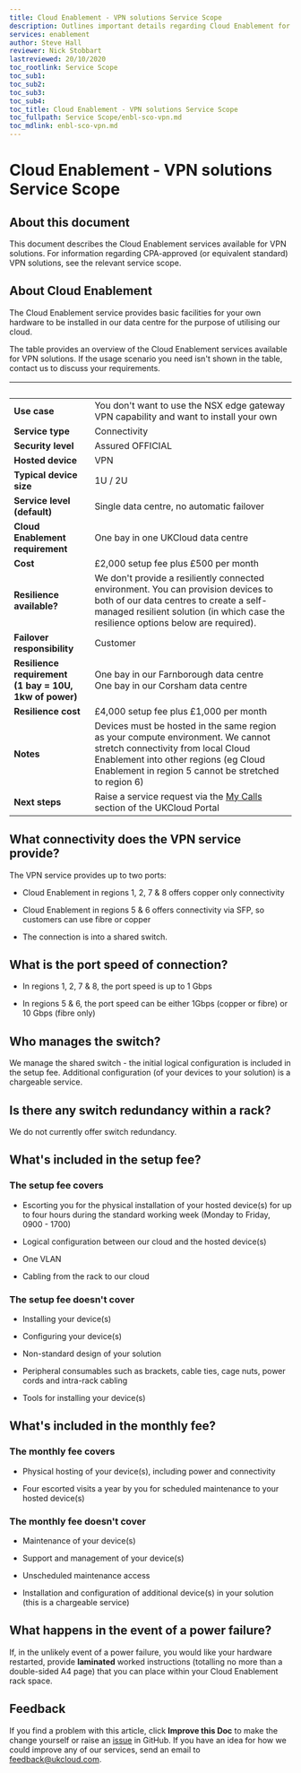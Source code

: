 ```yaml
---
title: Cloud Enablement - VPN solutions Service Scope
description: Outlines important details regarding Cloud Enablement for VPN solutions
services: enablement
author: Steve Hall
reviewer: Nick Stobbart
lastreviewed: 20/10/2020
toc_rootlink: Service Scope
toc_sub1: 
toc_sub2:
toc_sub3:
toc_sub4:
toc_title: Cloud Enablement - VPN solutions Service Scope
toc_fullpath: Service Scope/enbl-sco-vpn.md
toc_mdlink: enbl-sco-vpn.md
---
```


# Cloud Enablement - VPN solutions Service Scope

## About this document

This document describes the Cloud Enablement services available for VPN solutions. For information regarding CPA-approved (or equivalent standard) VPN solutions, see the relevant service scope.

## About Cloud Enablement

The Cloud Enablement service provides basic facilities for your own hardware to be installed in our data centre for the purpose of utilising our cloud.

The table provides an overview of the Cloud Enablement services available for VPN solutions. If the usage scenario you need isn't shown in the table, contact us to discuss your requirements.

&nbsp; | &nbsp;
-------|-------
**Use case** | You don't want to use the NSX edge gateway VPN capability and want to  install your own
**Service type** | Connectivity
**Security level** | Assured OFFICIAL
**Hosted device** | VPN
**Typical device size** | 1U / 2U
**Service level (default)** | Single data centre, no automatic failover
**Cloud Enablement requirement** | One bay in one UKCloud data centre
**Cost** | £2,000 setup fee plus £500 per month
**Resilience available?** | We don't provide a resiliently connected environment. You can provision devices to both of our data centres to create a  self-managed resilient solution (in which case the resilience options below are required).
**Failover responsibility** | Customer
**Resilience requirement<br>(1 bay = 10U, 1kw of power)** | One bay in our Farnborough data centre<br>One bay in our Corsham data centre
**Resilience cost** | £4,000 setup fee plus £1,000 per month
**Notes** | Devices must be hosted in the same region as your compute environment. We cannot stretch connectivity from local Cloud Enablement into other regions (eg Cloud Enablement in region 5 cannot be stretched to region 6)
**Next steps** | Raise a service request via the [My Calls](https://portal.skyscapecloud.com/support/ivanti) section of the UKCloud Portal

## What connectivity does the VPN service provide?

The VPN service provides up to two ports:

- Cloud Enablement in regions 1, 2, 7 & 8 offers copper only connectivity

- Cloud Enablement in regions 5 & 6 offers connectivity via SFP, so customers can use fibre or copper

- The connection is into a shared switch.

## What is the port speed of connection?

- In regions 1, 2, 7 & 8, the port speed is up to 1 Gbps

- In regions 5 & 6, the port speed can be either 1Gbps (copper or fibre) or 10 Gbps (fibre only)

## Who manages the switch?

We manage the shared switch - the initial logical configuration is included in the setup fee. Additional configuration (of your devices to your solution) is a chargeable service.

## Is there any switch redundancy within a rack?

We do not currently offer switch redundancy.

## What's included in the setup fee?

### The setup fee covers

- Escorting you for the physical installation of your hosted device(s) for up to four hours during the standard working week (Monday to Friday, 0900 - 1700)

- Logical configuration between our cloud and the hosted device(s)

- One VLAN

- Cabling from the rack to our cloud

### The setup fee doesn't cover

- Installing your device(s)

- Configuring your device(s)

- Non-standard design of your solution

- Peripheral consumables such as brackets, cable ties, cage nuts, power cords and intra-rack cabling

- Tools for installing your device(s)

## What's included in the monthly fee?

### The monthly fee covers

- Physical hosting of your device(s), including power and connectivity

- Four escorted visits a year by you for scheduled maintenance to your hosted device(s)

### The monthly fee doesn't cover

- Maintenance of your device(s)

- Support and management of your device(s)

- Unscheduled maintenance access

- Installation and configuration of additional device(s) in your solution (this is a chargeable service)

## What happens in the event of a power failure?

If, in the unlikely event of a power failure, you would like your hardware restarted, provide **laminated** worked instructions (totalling no more than a double-sided A4 page) that you can place within your Cloud Enablement rack space.

## Feedback

If you find a problem with this article, click **Improve this Doc** to make the change yourself or raise an [issue](https://github.com/UKCloud/documentation/issues) in GitHub. If you have an idea for how we could improve any of our services, send an email to <feedback@ukcloud.com>.
